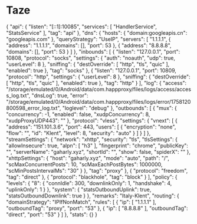 # Taze
{
  "api": {
    "listen": "[::1]:10085",
    "services": [
      "HandlerService",
      "StatsService"
    ],
    "tag": "api"
  },
  "dns": {
    "hosts": {
      "domain:googleapis.cn": "googleapis.com"
    },
    "queryStrategy": "UseIP",
    "servers": [
      "1.1.1.1",
      {
        "address": "1.1.1.1",
        "domains": [],
        "port": 53
      },
      {
        "address": "8.8.8.8",
        "domains": [],
        "port": 53
      }
    ]
  },
  "inbounds": [
    {
      "listen": "127.0.0.1",
      "port": 10808,
      "protocol": "socks",
      "settings": {
        "auth": "noauth",
        "udp": true,
        "userLevel": 8
      },
      "sniffing": {
        "destOverride": [
          "http",
          "tls",
          "quic"
        ],
        "enabled": true
      },
      "tag": "socks"
    },
    {
      "listen": "127.0.0.1",
      "port": 10809,
      "protocol": "http",
      "settings": {
        "userLevel": 8
      },
      "sniffing": {
        "destOverride": [
          "http",
          "tls",
          "quic"
        ],
        "enabled": true
      },
      "tag": "http"
    }
  ],
  "log": {
    "access": "/storage/emulated/0/Android/data/com.happproxy/files/logs/access/access_log.txt",
    "dnsLog": true,
    "error": "/storage/emulated/0/Android/data/com.happproxy/files/logs/error/1758120800598_error_log.txt",
    "loglevel": "debug"
  },
  "outbounds": [
    {
      "mux": {
        "concurrency": -1,
        "enabled": false,
        "xudpConcurrency": 8,
        "xudpProxyUDP443": ""
      },
      "protocol": "vless",
      "settings": {
        "vnext": [
          {
            "address": "151.101.3.6",
            "port": 443,
            "users": [
              {
                "encryption": "none",
                "flow": "",
                "id": "Klent",
                "level": 8,
                "security": "auto"
              }
            ]
          }
        ]
      },
      "streamSettings": {
        "network": "xhttp",
        "security": "tls",
        "tlsSettings": {
          "allowInsecure": true,
          "alpn": [
            "h3"
          ],
          "fingerprint": "chrome",
          "publicKey": "",
          "serverName": "gaharly.xyz",
          "shortId": "",
          "show": false,
          "spiderX": ""
        },
        "xhttpSettings": {
          "host": "gaharly.xyz",
          "mode": "auto",
          "path": "/",
          "scMaxConcurrentPosts": 10,
          "scMaxEachPostBytes": 1000000,
          "scMinPostsIntervalMs": "30"
        }
      },
      "tag": "proxy"
    },
    {
      "protocol": "freedom",
      "tag": "direct"
    },
    {
      "protocol": "blackhole",
      "tag": "block"
    }
  ],
  "policy": {
    "levels": {
      "8": {
        "connIdle": 300,
        "downlinkOnly": 1,
        "handshake": 4,
        "uplinkOnly": 1
      }
    },
    "system": {
      "statsOutboundUplink": true,
      "statsOutboundDownlink": true
    }
  },
  "remarks": "Italy-Klent",
  "routing": {
    "domainStrategy": "IPIfNonMatch",
    "rules": [
      {
        "ip": [
          "1.1.1.1"
        ],
        "outboundTag": "proxy",
        "port": "53"
      },
      {
        "ip": [
          "8.8.8.8"
        ],
        "outboundTag": "direct",
        "port": "53"
      }
    ]
  },
  "stats": {}
}
